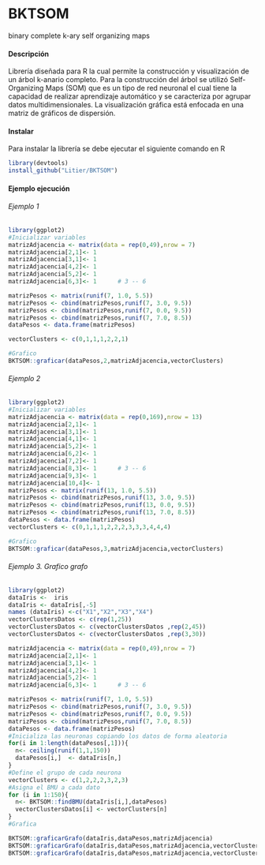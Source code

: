 # BKTSOM
binary complete k-ary self organizing maps

#### Descripción 

Librería diseñada para R la cual permite la construcción y visualización de un árbol k-anario completo. 
Para la construcción del árbol se utilizó Self-Organizing Maps (SOM) que es un tipo de red neuronal  el cual tiene la capacidad de realizar aprendizaje automático y se caracteriza por agrupar datos multidimensionales.
La visualización gráfica está enfocada en una matriz de gráficos de dispersión.

#### Instalar 

Para instalar la librería se debe ejecutar el siguiente comando en R
```R
library(devtools)
install_github("Litier/BKTSOM")
```

#### Ejemplo ejecución 

###### Ejemplo 1

```R
library(ggplot2)
#Inicializar variables
matrizAdjacencia <- matrix(data = rep(0,49),nrow = 7)
matrizAdjacencia[2,1]<- 1
matrizAdjacencia[3,1]<- 1
matrizAdjacencia[4,2]<- 1
matrizAdjacencia[5,2]<- 1
matrizAdjacencia[6,3]<- 1      # 3 -- 6

matrizPesos <- matrix(runif(7, 1.0, 5.5))
matrizPesos <- cbind(matrizPesos,runif(7, 3.0, 9.5))
matrizPesos <- cbind(matrizPesos,runif(7, 0.0, 9.5))
matrizPesos <- cbind(matrizPesos,runif(7, 7.0, 8.5))
dataPesos <- data.frame(matrizPesos)

vectorClusters <- c(0,1,1,1,2,2,1)

#Grafico
BKTSOM::graficar(dataPesos,2,matrizAdjacencia,vectorClusters)
```
###### Ejemplo 2
```R
library(ggplot2)
#Inicializar variables
matrizAdjacencia <- matrix(data = rep(0,169),nrow = 13)
matrizAdjacencia[2,1]<- 1
matrizAdjacencia[3,1]<- 1
matrizAdjacencia[4,1]<- 1
matrizAdjacencia[5,2]<- 1
matrizAdjacencia[6,2]<- 1
matrizAdjacencia[7,2]<- 1
matrizAdjacencia[8,3]<- 1      # 3 -- 6
matrizAdjacencia[9,3]<- 1
matrizAdjacencia[10,4]<- 1
matrizPesos <- matrix(runif(13, 1.0, 5.5))
matrizPesos <- cbind(matrizPesos,runif(13, 3.0, 9.5))
matrizPesos <- cbind(matrizPesos,runif(13, 0.0, 9.5))
matrizPesos <- cbind(matrizPesos,runif(13, 7.0, 8.5))
dataPesos <- data.frame(matrizPesos)
vectorClusters <- c(0,1,1,1,2,2,2,3,3,3,4,4,4)

#Grafico
BKTSOM::graficar(dataPesos,3,matrizAdjacencia,vectorClusters)
```
###### Ejemplo 3. Grafico grafo
```R
library(ggplot2)
dataIris <-  iris
dataIris <- dataIris[,-5]
names (dataIris) <-c("X1","X2","X3","X4")
vectorClustersDatos <- c(rep(1,25))
vectorClustersDatos <- c(vectorClustersDatos ,rep(2,45))
vectorClustersDatos <- c(vectorClustersDatos ,rep(3,30))

matrizAdjacencia <- matrix(data = rep(0,49),nrow = 7)
matrizAdjacencia[2,1]<- 1
matrizAdjacencia[3,1]<- 1
matrizAdjacencia[4,2]<- 1
matrizAdjacencia[5,2]<- 1
matrizAdjacencia[6,3]<- 1      # 3 -- 6

matrizPesos <- matrix(runif(7, 1.0, 5.5))
matrizPesos <- cbind(matrizPesos,runif(7, 3.0, 9.5))
matrizPesos <- cbind(matrizPesos,runif(7, 0.0, 9.5))
matrizPesos <- cbind(matrizPesos,runif(7, 7.0, 8.5))
dataPesos <- data.frame(matrizPesos)
#Inicializa las neuronas copiando los datos de forma aleatoria
for(i in 1:length(dataPesos[,1])){
  n<- ceiling(runif(1,1,150))
  dataPesos[i,]  <- dataIris[n,]
}
#Define el grupo de cada neurona
vectorClusters <- c(1,2,2,2,3,2,3)
#Asigna el BMU a cada dato
for (i in 1:150){
  n<- BKTSOM::findBMU(dataIris[i,],dataPesos)
  vectorClustersDatos[i] <- vectorClusters[n]
}
#Grafica

BKTSOM::graficarGrafo(dataIris,dataPesos,matrizAdjacencia)
BKTSOM::graficarGrafo(dataIris,dataPesos,matrizAdjacencia,vectorClusters)
BKTSOM::graficarGrafo(dataIris,dataPesos,matrizAdjacencia,vectorClusters,vectorClustersDatos)
```
